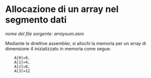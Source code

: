 # Allocazione di un array nel segmento dati

*nome del file sorgente: arraysum.asm*

Mediante le direttive assembler, si allochi la memoria per un array di dimensione 4 inizializzato in memoria come segue: 

		A[0]=0, 
		A[1]=4, 
		A[2]=8, 
		A[3]=12
